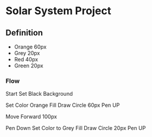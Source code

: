 # Solar System Project
## Definition 
- Orange 60px
- Grey 20px
- Red 40px
- Green 20px

### Flow 
Start
Set Black Background 

Set Color Orange Fill
Draw Circle 60px
Pen UP

Move Forward 100px 

Pen Down
Set Color to Grey Fill
Draw Circle 20px
Pen UP

